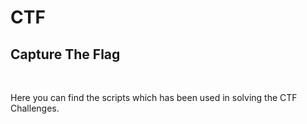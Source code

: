 # CTF
<h2>Capture The Flag</h2><br>
<p>Here you can find the scripts which has been used in solving the CTF Challenges. </p>

